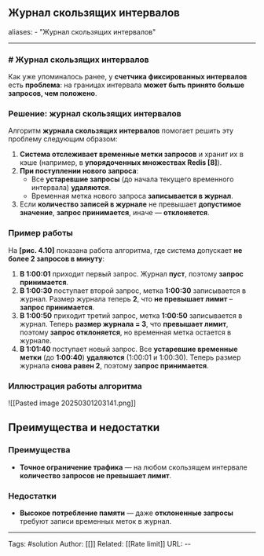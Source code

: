 ## Журнал скользящих интервалов
aliases: 
	- "Журнал скользящих интервалов"

---

### # Журнал скользящих интервалов

Как уже упоминалось ранее, у **счетчика фиксированных интервалов** есть **проблема**: на границах интервала **может быть принято больше запросов, чем положено**.

### Решение: журнал скользящих интервалов

Алгоритм **журнала скользящих интервалов** помогает решить эту проблему следующим образом:

1. **Система отслеживает временные метки запросов** и хранит их в кэше (например, в **упорядоченных множествах Redis [8]**).
2. **При поступлении нового запроса**:
    - Все **устаревшие запросы** (до начала текущего временного интервала) **удаляются**.
    - Временная метка нового запроса **записывается в журнал**.
3. Если **количество записей в журнале** не превышает **допустимое значение**, **запрос принимается**, иначе — **отклоняется**.

### Пример работы

На **[рис. 4.10]** показана работа алгоритма, где система допускает **не более 2 запросов в минуту**:

1. **В 1:00:01** приходит первый запрос. Журнал **пуст**, поэтому **запрос принимается**.
2. **В 1:00:30** поступает второй запрос, метка **1:00:30** записывается в журнал. Размер журнала теперь **2**, что **не превышает лимит** – **запрос принимается**.
3. **В 1:00:50** приходит третий запрос, метка **1:00:50** записывается в журнал. Теперь **размер журнала = 3**, что **превышает лимит**, поэтому **запрос отклоняется**, но временная метка остается в журнале.
4. **В 1:01:40** поступает новый запрос. Все **устаревшие временные метки** (до **1:00:40**) **удаляются** (1:00:01 и 1:00:30). Теперь размер журнала **снова равен 2**, поэтому **запрос принимается**.
### Иллюстрация работы алгоритма
![[Pasted image 20250301203141.png]]

## Преимущества и недостатки

### Преимущества

- **Точное ограничение трафика** — на любом скользящем интервале **количество запросов не превышает лимит**.
### Недостатки

- **Высокое потребление памяти** — даже **отклоненные запросы** требуют записи временных меток в журнал.

---
Tags:  #solution
Author: [[]]
Related: [[Rate limit]]
URL: -- 